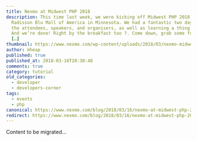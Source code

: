 ```yaml
---
title: Nexmo at Midwest PHP 2018
description: This time last week, we were kicking off Midwest PHP 2018 at the
  Radisson Blu Mall of America in Minnesota. We had a fantastic two days meeting
  the attendees, speakers, and organisers, as well as learning a thing or two.
  And we’re done! Right by the breakfast too ?. Come down, grab some food and
  […]
thumbnail: https://www.nexmo.com/wp-content/uploads/2018/03/nexmo-midwest.png
author: mheap
published: true
published_at: 2018-03-16T20:30:48
comments: true
category: tutorial
old_categories:
  - developer
  - developers-corner
tags:
  - events
  - php
canonical: https://www.nexmo.com/blog/2018/03/16/nexmo-at-midwest-php-2018-dr
redirect: https://www.nexmo.com/blog/2018/03/16/nexmo-at-midwest-php-2018-dr
---
```

Content to be migrated...